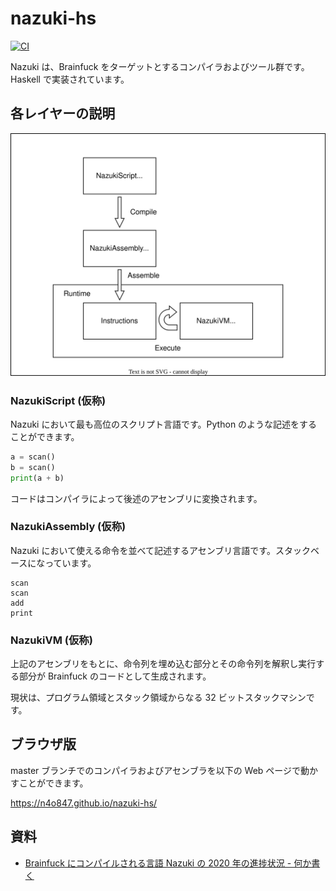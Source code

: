 # nazuki-hs

[![CI](https://github.com/n4o847/nazuki-hs/actions/workflows/ci.yml/badge.svg?branch=develop)](https://github.com/n4o847/nazuki-hs/actions/workflows/ci.yml)

Nazuki は、Brainfuck をターゲットとするコンパイラおよびツール群です。Haskell で実装されています。

## 各レイヤーの説明

![Architecture overview](website/docs/img/architecture-overview.drawio.svg)

### NazukiScript (仮称)

Nazuki において最も高位のスクリプト言語です。Python のような記述をすることができます。

```python
a = scan()
b = scan()
print(a + b)
```

コードはコンパイラによって後述のアセンブリに変換されます。

### NazukiAssembly (仮称)

Nazuki において使える命令を並べて記述するアセンブリ言語です。スタックベースになっています。

```
scan
scan
add
print
```

### NazukiVM (仮称)

上記のアセンブリをもとに、命令列を埋め込む部分とその命令列を解釈し実行する部分が Brainfuck のコードとして生成されます。

現状は、プログラム領域とスタック領域からなる 32 ビットスタックマシンです。

## ブラウザ版

master ブランチでのコンパイラおよびアセンブラを以下の Web ページで動かすことができます。

https://n4o847.github.io/nazuki-hs/

## 資料

- [Brainfuck にコンパイルされる言語 Nazuki の 2020 年の進捗状況 - 何か書く](https://n4o847.hatenablog.com/entry/2020/12/24/182051)
